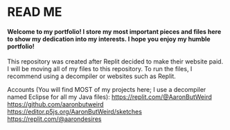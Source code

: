 # READ ME
#### Welcome to my portfolio! I store my most important pieces and files here to show my dedication into my interests. I hope you enjoy my humble portfolio!

This repository was created after Replit decided to make their website paid. I will be moving all of my files to this repository. To run the files, I recommend using a decompiler or websites such as Replit.

Accounts (You will find MOST of my projects here; I use a decompiler named Eclipse for all my Java files):
https://replit.com/@AaronButWeird
https://github.com/aaronbutweird
https://editor.p5js.org/AaronButWeird/sketches
https://replit.com/@aarondesires
